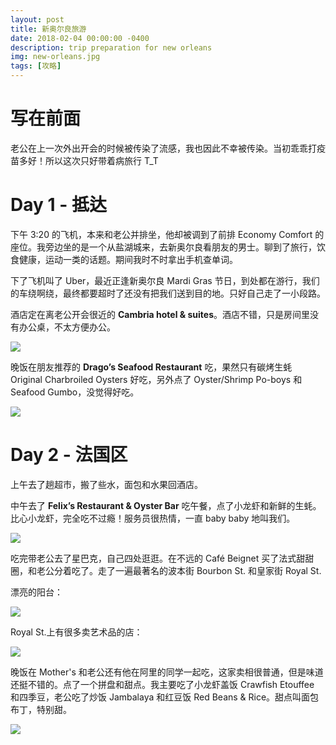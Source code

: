 ```yaml
---
layout: post
title: 新奥尔良旅游
date: 2018-02-04 00:00:00 -0400
description: trip preparation for new orleans
img: new-orleans.jpg
tags: [攻略]
---
```



# 写在前面

老公在上一次外出开会的时候被传染了流感，我也因此不幸被传染。当初乖乖打疫苗多好！所以这次只好带着病旅行 T_T


# Day 1 - 抵达

下午 3:20 的飞机，本来和老公并排坐，他却被调到了前排 Economy Comfort 的座位。我旁边坐的是一个从盐湖城来，去新奥尔良看朋友的男士。聊到了旅行，饮食健康，运动一类的话题。期间我时不时拿出手机查单词。

下了飞机叫了 Uber，最近正逢新奥尔良 Mardi Gras 节日，到处都在游行，我们的车绕啊绕，最终都要超时了还没有把我们送到目的地。只好自己走了一小段路。

酒店定在离老公开会很近的 **Cambria hotel & suites**。酒店不错，只是房间里没有办公桌，不太方便办公。

<img src="{{ site.url }}{{ site.baseurl }}/assets/img/content/new-orleans/hotel.jpg" >

<br>

晚饭在朋友推荐的 **Drago’s Seafood Restaurant** 吃，果然只有碳烤生蚝 Original Charbroiled Oysters 好吃，另外点了 Oyster/Shrimp Po-boys 和 Seafood Gumbo，没觉得好吃。

<img src="{{ site.url }}{{ site.baseurl }}/assets/img/content/new-orleans/drago.jpg" >


<br>

# Day 2 - 法国区

上午去了趟超市，搬了些水，面包和水果回酒店。

中午去了 **Felix’s Restaurant & Oyster Bar** 吃午餐，点了小龙虾和新鲜的生蚝。比心小龙虾，完全吃不过瘾！服务员很热情，一直 baby baby 地叫我们。

<img src="{{ site.url }}{{ site.baseurl }}/assets/img/content/new-orleans/felix.jpg" >

<br>

吃完带老公去了星巴克，自己四处逛逛。在不远的 Café Beignet 买了法式甜甜圈，和老公分着吃了。走了一遍最著名的波本街 Bourbon St. 和皇家街 Royal St.

漂亮的阳台：

<img src="{{ site.url }}{{ site.baseurl }}/assets/img/content/new-orleans/balcony.jpg" >

<br>

Royal St.上有很多卖艺术品的店：

<img src="{{ site.url }}{{ site.baseurl }}/assets/img/content/new-orleans/artwork.jpg" >

<br>

晚饭在 Mother's 和老公还有他在阿里的同学一起吃，这家卖相很普通，但是味道还挺不错的。点了一个拼盘和甜点。我主要吃了小龙虾盖饭 Crawfish Etouffee 和四季豆，老公吃了炒饭 Jambalaya 和红豆饭 Red Beans & Rice。甜点叫面包布丁，特别甜。

<img src="{{ site.url }}{{ site.baseurl }}/assets/img/content/new-orleans/mother.jpg" >


<!--

吃饭推荐：Lüke / Acme Oyster House


<br>


# Day 3 - Garden District


Another Starbucks: 2801 Magazine St, New Orleans, LA 70115



💐 以精美的各式老建筑而闻名，周边更有很多博物馆



吃饭推荐：Cochon Butcher，Sake Cafe Uptown - 属于美国与日本风味的结合



<br>

## 其他

<hr>

### 🌳 橡树庄园 Oak Alley Plantation

因为它不在市区（1小时车程），我们报名了酒店的一日游，70刀一个人，包括门票。早上８点多大巴车会来酒店楼下接人，下午3点左右就送回到酒店啦~

<br>

### 🐊 沼泽地之旅 Swamp Tour

短吻鳄喜欢太阳，所以沼泽之旅尽量选一个天气晴朗的时候去。


网址：<a href="http://www.ultimateswamptour.com/times/" target="_blank">www.ultimateswamptour.com/times/</a>

地址：450 Laroussini Street， Westwego， LA

<br>


### 🎸 The Spotted Cat Music Club

人气非常旺的一家，店很小，没什么座位，基本就是人挤人地站着听音乐，这一家没有 admission fee 也没有 minimum one drink 的限制。

### 🎼 Preservation Hall

官网上可以预订门票

<br>

## 注意事项

<hr>

❗️ 无论何时去都要做好防蚊准备

❗️ 晚上的法国区不是特别的安全，特别是波本街的酒吧附近，建议不要单独一个人溜达，尽量组队前往

-->